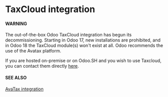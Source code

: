 # TaxCloud integration

#### WARNING
The out-of-the-box Odoo TaxCloud integration has begun its decommissioning. Starting in Odoo 17,
new installations are prohibited, and in Odoo 18 the TaxCloud module(s) won't exist at all. Odoo
recommends the use of the Avatax platform.

If you are hosted on-premise or on Odoo.SH and you wish to use Taxcloud, you can contact them
directly [here](https://taxcloud.com/blog/odoo-integration/).

#### SEE ALSO
[AvaTax integration](avatax/)
